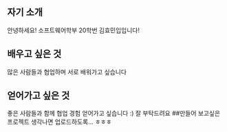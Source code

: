 ## 자기 소개
  안녕하세요! 소프트웨어학부  20학번 김효민입입니다!
## 배우고 싶은 것
  많은 사람들과 협업하며 서로 배워가고 싶습니다
## 얻어가고 싶은 것
  좋은 사람들과 함께 협업 경험 얻어가고 싶습니다 :) 잘 부탁드려요
##만들어 보고싶은 프로젝트
  생각나면 업로드하도록... ㅎㅎㅎ
